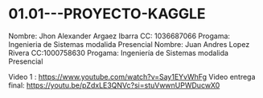 # 01.01---PROYECTO-KAGGLE

Nombre: Jhon Alexander Argaez Ibarra CC: 1036687066 Progama: Ingenieria de Sistemas modalida Presencial
Nombre: Juan Andres Lopez Rivera CC:1000758630 Progama: Ingeniería de Sistemas modalida Presencial

Video 1 : https://www.youtube.com/watch?v=Say1EYvWhFg
Video entrega final: https://youtu.be/pZdxLE3QNVc?si=stuVwwnUPWDucwX0
